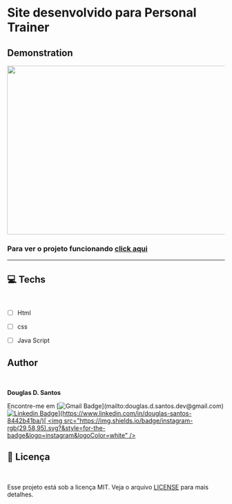 # Site desenvolvido para Personal Trainer

## Demonstration

<a href="https://www.criarbanner.com.br" title="criar banner" target="_blank"><img src="https://www.criarbanner.com.br/criargifs/a/4a535a91cd0d7367cc84dc1852ef1346.gif" width="650" height="390.8571428571" border="0" /></a><br /><a href="https://www.criarbanner.com.br/logotipo/" title="criar logotipo" target="_blank"></a>

### Para ver o projeto funcionando [click aqui](https://douglassantos-code.github.io/Site-Personal-Trainer/)

---

## 💻 Techs

<br>

* [ ] Html
* [ ] css
* [ ] Java Script


## Author

<br>

**Douglas D. Santos**

Encontre-me em [![Gmail Badge](https://img.shields.io/badge/gmail-rgb(29,58,95)?&style=for-the-badge&logo=gmail&logoColor=white)](mailto:douglas.d.santos.dev@gmail.com) [![Linkedin Badge](https://img.shields.io/badge/linkedin-rgb(29,58,95).svg?&style=for-the-badge&logo=linkedin&logoColor=white)](https://www.linkedin.com/in/douglas-santos-8442b41ba/)[ <img src="https://img.shields.io/badge/instagram-rgb(29,58,95).svg?&style=for-the-badge&logo=instagram&logoColor=white" />](https://www.instagram.com/douglas_.1993/)



## 📕 Licença

<br>

Esse projeto está sob a licença MIT. Veja o arquivo [LICENSE](https://github.com/DouglasSantos-code/Site-Personal-Trainer/blob/main/LICENSE) para mais detalhes.

